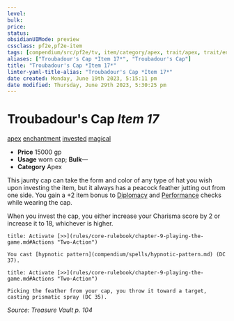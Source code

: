 ```yaml
---
level:
bulk:
price:
status:
obsidianUIMode: preview
cssclass: pf2e,pf2e-item
tags: [compendium/src/pf2e/tv, item/category/apex, trait/apex, trait/enchantment, trait/invested, trait/magical]
aliases: ["Troubadour's Cap *Item 17*", "Troubadour's Cap"]
title: "Troubadour's Cap *Item 17*"
linter-yaml-title-alias: "Troubadour's Cap *Item 17*"
date created: Monday, June 19th 2023, 5:15:11 pm
date modified: Thursday, June 29th 2023, 5:30:25 pm
---
```


# Troubadour's Cap *Item 17*

[apex](rules/traits/apex.md) [enchantment](rules/traits/enchantment.md) [invested](rules/traits/invested.md) [magical](rules/traits/magical.md)  

- **Price** 15000 gp
- **Usage** worn cap; **Bulk**—
- **Category** Apex

This jaunty cap can take the form and color of any type of hat you wish upon investing the item, but it always has a peacock feather jutting out from one side. You gain a +2 item bonus to [Diplomacy](compendium/skills.md#Diplomacy) and [Performance](compendium/skills.md#Performance) checks while wearing the cap.

When you invest the cap, you either increase your Charisma score by 2 or increase it to 18, whichever is higher.

```ad-embed-ability
title: Activate [>>](rules/core-rulebook/chapter-9-playing-the-game.md#Actions "Two-Action")

You cast [hypnotic pattern](compendium/spells/hypnotic-pattern.md) (DC 37).
```

```ad-embed-ability
title: Activate [>>](rules/core-rulebook/chapter-9-playing-the-game.md#Actions "Two-Action")

Picking the feather from your cap, you throw it toward a target, casting prismatic spray (DC 35).
```

*Source: Treasure Vault p. 104*
